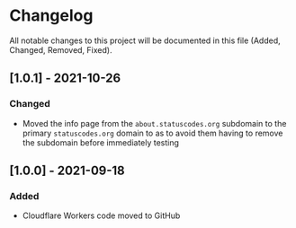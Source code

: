 # Changelog

All notable changes to this project will be documented in this file (Added, Changed, Removed, Fixed).

## [1.0.1] - 2021-10-26

### Changed

- Moved the info page from the `about.statuscodes.org` subdomain to the primary `statuscodes.org` domain to as to avoid them having to remove the subdomain before immediately testing

## [1.0.0] - 2021-09-18

### Added

- Cloudflare Workers code moved to GitHub
